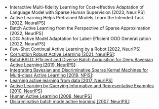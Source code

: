 - Interactive Multi-fidelity Learning for Cost-effective Adaptation of Language Model with Sparse Human Supervision [2023, NeurIPS]
- Active Learning Helps Pretrained Models Learn the Intended Task [2022, NeuraIPS]
- Batch Active Learning from the Perspective of Sparse Approximation [2022, NeurIPS]
- LOG: Active Model Adaptation for Label-Efficient OOD Generalization [2022, NeuraIPS]
- Few-Shot Continual Active Learning by a Robot [2022, NeurIPS]
- [Corruption Robust Active Learning [2021, NeurIPS]](https://arxiv.org/pdf/2106.11220.pdf): 
- [BatchBALD: Efficient and Diverse Batch Acquisition for Deep Bayesian Active Learning [2019, NeurIPS]](http://papers.nips.cc/paper/8925-batchbald-efficient-and-diverse-batch-acquisition-for-deep-bayesian-active-learning): 
- [Integrating Bayesian and Discriminative Sparse Kernel Machines for Multi-class Active Learning [2019, NPIS]](https://papers.nips.cc/paper/2019/file/bcc0d400288793e8bdcd7c19a8ac0c2b-Paper.pdf):
- [Learning active learning from data [2017, NeurIPS]](http://papers.nips.cc/paper/7010-learning-active-learning-from-data)
- [Active Learning by Querying Informative and Representative Examples [2010, NeurIPS]](http://papers.nips.cc/paper/4176-active-learning-by-querying-informative-and-representative-examples)
- [Human Active Learning [2008, NeurIPS]](http://papers.nips.cc/paper/3456-human-active-learning)
- [Discriminative batch mode active learning [2007, NeurIPS]](http://papers.nips.cc/paper/3295-discriminative-batch-mode-active-learning): 
